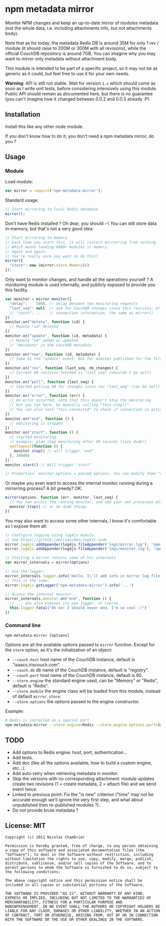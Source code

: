 # npm metadata mirror

Monitor NPM changes and keep an up-to-date mirror of modules metadata (not the whole data, i.e. including attachments info, but not attachments body).

Note that as for today, the metadata Redis DB is around 35M for only 1 rev / module (it should raise to 200M or 300M with all revisions), while the official CouchDB repository is around 7GB. You can imagine why you may want to mirror only metadata without attachment body.

This module is intended to be part of a specific project, so it may not be as generic as it could, but feel free to use it for your own needs.

**Warning**: API is still not stable. Wait for version `1.x` which should come as soon as I write unit tests, before considering intensively using this module. Public API should remain as documented here, but there is no guarantee (you can't imagine how it changed between 0.0.2 and 0.0.3 already :P).

## Installation

Install this like any other node module.

If you don't know how to do it, you don't need a npm metadata mirror, do you ?

## Usage

### Module

Load module:

```javascript
var mirror = require('npm-metadata-mirror');
```

Standard usage:

```javascript
// Start mirroring to local Redis database
mirror();
```

Don't have Redis installed ? Oh dear, you should :-\ You can still store data in-memory, but that's not a very good idea:

```javascript
// Start mirroring to memory.
// Each time you start this, it will restart mirrorring from nothing.
// Which means loading 6000+ modules in memory.
// Again and again.
// You're really sure you want to do this?
mirror({
  "store": new (mirror.store.Memory)()
});
```

Only want to monitor changes, and handle all the operations yourself ? A monitoring module is used internally, and publicly exposed to provide you this facility.

```javascript
var monitor = mirror.monitor({
  "delay":    5000, // delay between two monitoring requests
  "last_seq": null  // ask for CouchDB changes since this revision, or null for "from now"
  // "couch": ...   // connection information, the same as mirror()
})
monitor.on("delete", function (id) {
  // Module "id" deleted
})
monitor.on("update", function (id, metadata) {
  // Module "id" added or updated.
  // "metadata" is the CouchDB metadata
})
monitor.on("new", function (id, metadata) {
  // Same as the "update" event, but for modules published for the first time
})
monitor.on("rev", function (last_seq, nb_changes) {
  // Current DB revision fetched is "last_seq" (shouldn't be null)
})
monitor.on("poll", function (last_seq) {
  // Started polling DB for changes since rev "last_seq" (can be null)
})
monitor.on("error", function (err) {
  // An error occurred, note that this doesn't stop the monitoring
  // but you can here, by manually calling "this.stop()".
  // You can also test "this.connected" to check if connection is active or not.
})
monitor.on("end", function () {
  // monitoring is stopped
})
monitor.on("start", function () {
  // started monitoring
  // example: plan stop monitoring after 30 seconds (lazy dude!)
  setTimeout(function () {
    monitor.stop() // will trigger "end"
  }, 30000)
})
monitor.start() // Will trigger "start"

// Properties: monitor.options = passed options. You can modify them "on the fly" if you need to.
```

Or maybe you even want to access the internal monitor running during a mirrorring process? A bit greedy? OK:

```javascript
mirror(options, function (err, monitor, last_seq) {
  // You can access the running monitor, and add your own processes attached to its events
  monitor.stop() // or do dumb things
})
```

You may also want to access some other internals, I know it's comfortable so I expose them all:

```javascript
// Configure logging using log4js module
// See https://github.com/csausdev/log4js-node
mirror.log4js.addAppender(log4js.fileAppender('logs/mirror.log'), 'npm-metadata-mirror')
mirror.log4js.addAppender(log4js.fileAppender('logs/monitor.log'), 'npm-metadata-monitor')

// Starting a mirror returns some of his internals
var mirror_internals = mirror(options)

// Use the logger:
mirror_internals.logger.info('Hello, I\'ll add info in mirror log file :)')
// This is the same:
mirror.log4js.getLogger('npm-metadata-mirror').info('...')

// Access the internal monitor...
mirror_internals.monitor.on("end", function () {
  // ... who also exposes its own logger, of course
  this.logger.fatal("Oh no! I should never end, I'm so cool :(")
})
```

### Command line

```
npm-metadata-mirror [options]
```

Options are all the available options passed to `mirror` function. Except for the `store` option, as it's the initialization of an object:

* `--couch.host` host name of the CouchDB instance, default is "isaacs.iriscouch.com".
* `--couch.db` db name of the CouchDB instance, default is "registry".
* `--couch.port` host name of the CouchDB instance, default is 80.
* `--store.engine` the standard engine used, can be "Memory" or "Redis", default is "Redis".
* `--store.module` the engine class will be loaded from this module, instead of default `mirror.store`.
* `--store.options` the options passed to the engine constructor.

Example:

```bash
# Redis is installed on a special port
npm-metadata-mirror --store.engine=Redis --store.engine.options.port=12093
```

## TODO

* Add options to Redis engine: host, port, authentication...
* Add tests.
* Add doc (like all the options available, how to build a custom engine, etc...).
* Add auto-retry when retrieving metadata in monitor.
* Skip the versions with no corresponding attachment: module updates create two revisions (1 = create metadata, 2 = attach file) and we send event twice.
* Linked to previous point: Fix the "is new" criterion ("time" may not be accurate enough we'll ignore the very first step, and what about unpublished then re-published modules ?).
* Do not provide brute metadata ?

## License: MIT

```
Copyright (c) 2011 Nicolas Chambrier

Permission is hereby granted, free of charge, to any person obtaining
a copy of this software and associated documentation files (the
"Software"), to deal in the Software without restriction, including
without limitation the rights to use, copy, modify, merge, publish,
distribute, sublicense, and/or sell copies of the Software, and to
permit persons to whom the Software is furnished to do so, subject to
the following conditions:

The above copyright notice and this permission notice shall be
included in all copies or substantial portions of the Software.

THE SOFTWARE IS PROVIDED "AS IS", WITHOUT WARRANTY OF ANY KIND,
EXPRESS OR IMPLIED, INCLUDING BUT NOT LIMITED TO THE WARRANTIES OF
MERCHANTABILITY, FITNESS FOR A PARTICULAR PURPOSE AND
NONINFRINGEMENT. IN NO EVENT SHALL THE AUTHORS OR COPYRIGHT HOLDERS BE
LIABLE FOR ANY CLAIM, DAMAGES OR OTHER LIABILITY, WHETHER IN AN ACTION
OF CONTRACT, TORT OR OTHERWISE, ARISING FROM, OUT OF OR IN CONNECTION
WITH THE SOFTWARE OR THE USE OR OTHER DEALINGS IN THE SOFTWARE.
```
